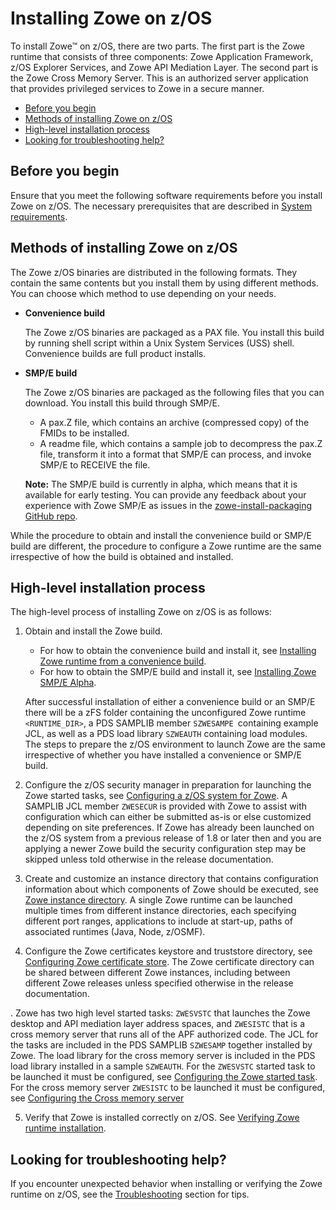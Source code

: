 # Installing Zowe on z/OS

To install Zowe&trade; on z/OS,  there are two parts. The first part is the Zowe runtime that consists of three components: Zowe Application Framework, z/OS Explorer Services, and Zowe API Mediation Layer. The second part is the Zowe Cross Memory Server. This is an authorized server application that provides privileged services to Zowe in a secure manner.

- [Before you begin](#before-you-begin)
- [Methods of installing Zowe on z/OS](#methods-of-installing-zowe-on-zos)
- [High-level installation process](#high-level-installation-process)
- [Looking for troubleshooting help?](#looking-for-troubleshooting-help)

## Before you begin

Ensure that you meet the following software requirements before you install Zowe on z/OS. The necessary prerequisites that are described in [System requirements](systemrequirements.md).

## Methods of installing Zowe on z/OS

The Zowe z/OS binaries are distributed in the following formats. They contain the same contents but you install them by using different methods. You can choose which method to use depending on your needs.

- **Convenience build**

  The Zowe z/OS binaries are packaged as a PAX file. You install this build by running shell script within a Unix System Services (USS) shell.  Convenience builds are full product installs.

- **SMP/E build**

  The Zowe z/OS binaries are packaged as the following files that you can download. You install this build through SMP/E.

  - A pax.Z file, which contains an archive (compressed copy) of the FMIDs to be installed.
  - A readme file, which contains a sample job to decompress the pax.Z file, transform it into a format that SMP/E can process, and invoke SMP/E to RECEIVE the file.

  **Note:** The SMP/E build is currently in alpha, which means that it is available for early testing. You can provide any feedback about your experience with Zowe SMP/E as issues in the [zowe-install-packaging GitHub repo](https://github.com/zowe/zowe-install-packaging/issues/new).

While the procedure to obtain and install the convenience build or SMP/E build are different, the procedure to configure a Zowe runtime are the same irrespective of how the build is obtained and installed.

## High-level installation process

The high-level process of installing Zowe on z/OS is as follows:

1. Obtain and install the Zowe build.
   - For how to obtain the convenience build and install it, see [Installing Zowe runtime from a convenience build](install-zowe-zos-convenience-build.md).
   - For how to obtain the SMP/E build and install it, see [Installing Zowe SMP/E Alpha](install-zowe-smpe.md).
   
   After successful installation of either a convenience build or an SMP/E there will be a zFS folder containing the unconfigured Zowe runtime `<RUNTIME_DIR>`, a PDS SAMPLIB member `SZWESAMPE `containing example JCL, as well as a PDS load library `SZWEAUTH` containing load modules. The steps to prepare the z/OS environment to launch Zowe are the same irrespective of whether you have installed a convenience or SMP/E build.  

2. Configure the z/OS security manager in preparation for launching the Zowe started tasks, see [Configuring a z/OS system for Zowe](configure-zos-system.md).  A SAMPLIB JCL member `ZWESECUR` is provided with Zowe to assist with configuration which can either be submitted as-is or else customized depending on site preferences.  If Zowe has already been launched on the z/OS system from a previous release of 1.8 or later then and you are applying a newer Zowe build the security configuration step may be skipped unless told otherwise in the release documentation.  

3. Create and customize an instance directory that contains configuration information about which components of Zowe should be executed, see [Zowe instance directory](configure-instance-directory.md).  A single Zowe runtime can be launched multiple times from different instance directories, each specifying different port ranges, applications to include at start-up, paths of associated runtimes (Java, Node, z/OSMF).

4. Configure the Zowe certificates keystore and truststore directory, see [Configuring Zowe certificate store](configure-certificates.md).  The Zowe certificate directory can be shared between different Zowe instances, including between different Zowe releases unless specified otherwise in the release documentation.  

. Zowe has two high level started tasks: `ZWESVSTC` that launches the Zowe desktop and API mediation layer address spaces, and `ZWESISTC` that is a cross memory server that runs all of the APF authorized code.  The JCL for the tasks are included in the PDS SAMPLIB `SZWESAMP` together installed by Zowe.  The load library for the cross memory server is included in the PDS load library installed in a sample `SZWEAUTH`.  For the `ZWESVSTC` started task to be launched it must be configured, see [Configuring the Zowe started task](#configure-zowe-server.md). For the cross memory server `ZWESISTC` to be launched it must be configured, see [Configuring the Cross memory server](#configuring-cross-memory-server.md)

<JRW TO DO Need a diagram here>

5. Verify that Zowe is installed correctly on z/OS. See [Verifying Zowe runtime installation](verify-zowe-runtime-install.md).

## Looking for troubleshooting help?

If you encounter unexpected behavior when installing or verifying the Zowe runtime on z/OS, see the [Troubleshooting](../troubleshoot/troubleshooting.md) section for tips.
